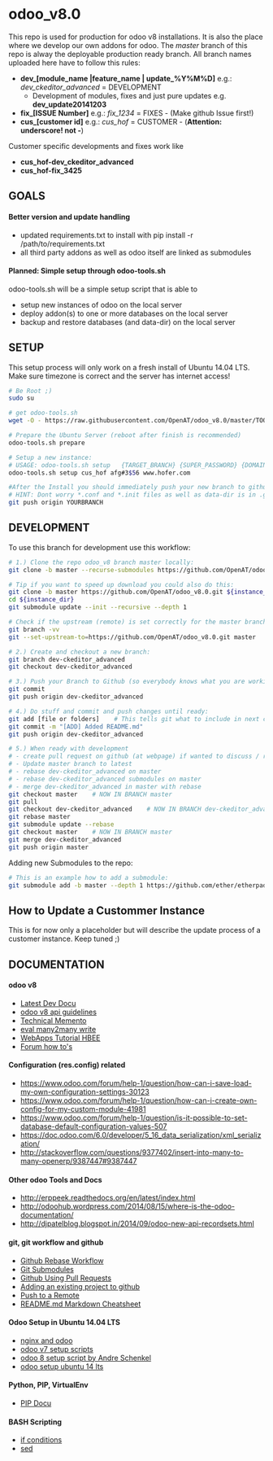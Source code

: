 # odoo_v8.0
This repo is used for production for odoo v8 installations. It is also the place where we develop our own addons for
odoo. The *master* branch of this repo is alway the deployable production ready branch. All branch names uploaded here
have to follow this rules:

- **dev_[module_name |feature_name | update_%Y%M%D]** e.g.: *dev_ckeditor_advanced* = DEVELOPMENT 
    - Development of modules, fixes and just pure updates e.g. **dev_update20141203**
- **fix_[ISSUE Number]** e.g.: *fix_1234*  = FIXES - (Make github Issue first!)
- **cus_[customer id]** e.g.: *cus_hof* = CUSTOMER - (**Attention: underscore! not -**)

Customer specific developments and fixes work like 
- **cus_hof-dev_ckeditor_advanced**
- **cus_hof-fix_3425**


## GOALS

#### Better version and update handling
- updated requirements.txt to install with pip install -r /path/to/requirements.txt
- all third party addons as well as odoo itself are linked as submodules

#### Planned: Simple setup through odoo-tools.sh
odoo-tools.sh will be a simple setup script that is able to 
- setup new instances of odoo on the local server
- deploy addon(s) to one or more databases on the local server
- backup and restore databases (and data-dir) on the local server


## SETUP
This setup process will only work on a fresh install of Ubuntu 14.04 LTS. Make sure timezone is correct and the server
has internet access!

```bash
# Be Root ;)
sudo su

# get odoo-tools.sh
wget -O - https://raw.githubusercontent.com/OpenAT/odoo_v8.0/master/TOOLS/odoo-tools.sh > odoo-tools.sh

# Prepare the Ubuntu Server (reboot after finish is recommended)
odoo-tools.sh prepare

# Setup a new instance: 
# USAGE: odoo-tools.sh setup   {TARGET_BRANCH} {SUPER_PASSWORD} {DOMAIN_NAME}
odoo-tools.sh setup cus_hof afg#3$56 www.hofer.com 

#After the Install you should immediately push your new branch to github!
# HINT: Dont worry *.conf and *.init files as well as data-dir is in .gitignore !
git push origin YOURBRANCH
```


## DEVELOPMENT

To use this branch for development use this workflow:

```bash
# 1.) Clone the repo odoo_v8 branch master locally:
git clone -b master --recurse-submodules https://github.com/OpenAT/odoo_v8.0.git ${instance_dir}

# Tip if you want to speed up download you could also do this:
git clone -b master https://github.com/OpenAT/odoo_v8.0.git ${instance_dir}
cd ${instance_dir}
git submodule update --init --recursive --depth 1

# Check if the upstream (remote) is set correctly for the master branch
git branch -vv
git --set-upstream-to=https://github.com/OpenAT/odoo_v8.0.git master    # creates remotes and origin

# 2.) Create and checkout a new branch:
git branch dev-ckeditor_advanced
git checkout dev-ckeditor_advanced

# 3.) Push your Branch to Github (so everybody knows what you are working on)
git commit
git push origin dev-ckeditor_advanced

# 4.) Do stuff and commit and push changes until ready:
git add [file or folders]    # This tells git what to include in next commit
git commit -m "[ADD] Added README.md"
git push origin dev-ckeditor_advanced

# 5.) When ready with development 
# - create pull request on github (at webpage) if wanted to discuss / review changes
# - Update master branch to latest
# - rebase dev-ckeditor_advanced on master
# - rebase dev-ckeditor_advanced submodules on master
# - merge dev-ckeditor_advanced in master with rebase
git checkout master    # NOW IN BRANCH master
git pull
git checkout dev-ckeditor_advanced    # NOW IN BRANCH dev-ckeditor_advanced
git rebase master
git submodule update --rebase
git checkout master    # NOW IN BRANCH master
git merge dev-ckeditor_advanced
git push origin master

```

Adding new Submodules to the repo:
```bash
# This is an example how to add a submodule:
git submodule add -b master --depth 1 https://github.com/ether/etherpad-lite.git etherpad-lite
```


## How to Update a Custommer Instance
This is for now only a placeholder but will describe the update process of a customer instance. Keep tuned ;)


## DOCUMENTATION

#### odoo v8
- [Latest Dev Docu](https://www.odoo.com/documentation/master/howtos/website.html)
- [odoo v8 api guidelines](http://odoo-new-api-guide-line.readthedocs.org/en/latest/)
- [Technical Memento](https://www.odoo.com/files/memento/OpenERP_Technical_Memento_latest.pdf)
- [eval many2many write](https://doc.odoo.com/v6.0/developer/2_5_Objects_Fields_Methods/methods.html/#osv.osv.osv.write)
- [WebApps Tutorial HBEE](https://www.hbee.eu/en-us/blog/archive/2014/9/17/odoo-web-apps/)
- [Forum how to's](https://www.odoo.com/forum/how-to)

#### Configuration (res.config) related
- https://www.odoo.com/forum/help-1/question/how-can-i-save-load-my-own-configuration-settings-30123
- https://www.odoo.com/forum/help-1/question/how-can-i-create-own-config-for-my-custom-module-41981
- https://www.odoo.com/forum/help-1/question/is-it-possible-to-set-database-default-configuration-values-507
- https://doc.odoo.com/6.0/developer/5_16_data_serialization/xml_serialization/
- http://stackoverflow.com/questions/9377402/insert-into-many-to-many-openerp/9387447#9387447

#### Other odoo Tools and Docs
- http://erppeek.readthedocs.org/en/latest/index.html
- http://odoohub.wordpress.com/2014/08/15/where-is-the-odoo-documentation/
- http://djpatelblog.blogspot.in/2014/09/odoo-new-api-recordsets.html

#### git, git workflow and github
- [Github Rebase Workflow](http://mettadore.com/2011/09/07/the-ever-deployable-github-workflow/)
- [Git Submodules](http://git-scm.com/docs/git-submodule)
- [Github Using Pull Requests](https://help.github.com/articles/using-pull-requests/)
- [Adding an existing project to github](https://help.github.com/articles/adding-an-existing-project-to-github-using-the-command-line/)
- [Push to a Remote](https://help.github.com/articles/pushing-to-a-remote/)
- [README.md Markdown Cheatsheet](https://github.com/adam-p/markdown-here/wiki/Markdown-Cheatsheet)

#### Odoo Setup in Ubuntu 14.04 LTS
- [nginx and odoo](http://wirtel.be/posts/en/2011/11/02/nginx-proxy-openerp/)
- [odoo v7 setup scripts](https://github.com/OpenAT/odoo-tools/tree/7.0)
- [odoo 8 setup script by Andre Schenkel](https://github.com/lukebranch/odoo-install-scripts/blob/master/odoo-saas4/ubuntu-14-04/odoo_install.sh)
- [odoo setup ubuntu 14 lts](https://www.odoo.com/forum/help-1/question/how-to-install-odoo-from-github-on-ubuntu-14-04-for-testing-purposes-only-ie-not-for-production-52627)

#### Python, PIP, VirtualEnv
- [PIP Docu](http://pip.readthedocs.org/en/latest/user_guide.html#requirements-files)

#### BASH Scripting
- [if conditions](http://www.tldp.org/LDP/Bash-Beginners-Guide/html/sect_07_01.html)
- [sed](http://wiki.ubuntuusers.de/sed)
